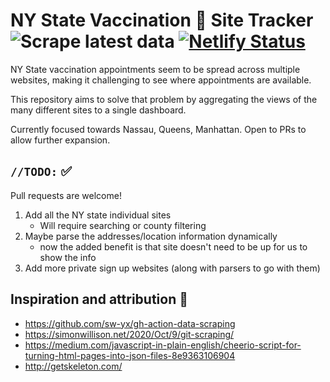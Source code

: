 # NY State Vaccination :syringe: Site Tracker ![Scrape latest data](https://github.com/99littlebugs/vaccine-site-finder/workflows/Scrape%20latest%20data/badge.svg) [![Netlify Status](https://api.netlify.com/api/v1/badges/65f4d075-c9e9-4bff-be91-725909c045eb/deploy-status)](https://app.netlify.com/sites/vaccinesitefinder/deploys)

NY State vaccination appointments seem to be spread across multiple websites, making it challenging to see where appointments are available. 

This repository aims to solve that problem by aggregating the views of the many different sites to a single dashboard.

Currently focused towards Nassau, Queens, Manhattan. Open to PRs to allow further expansion.

## `//TODO:` :white_check_mark:
Pull requests are welcome!
1. Add all the NY state individual sites
   * Will require searching or county filtering
1. Maybe parse the addresses/location information dynamically
   * now the added benefit is that site doesn't need to be up for us to show the info
1. Add more private sign up websites (along with parsers to go with them)

## Inspiration and attribution :pray:
* https://github.com/sw-yx/gh-action-data-scraping
* https://simonwillison.net/2020/Oct/9/git-scraping/
* https://medium.com/javascript-in-plain-english/cheerio-script-for-turning-html-pages-into-json-files-8e9363106904
* http://getskeleton.com/
